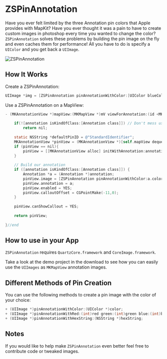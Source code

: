 ZSPinAnnotation
=============

Have you ever felt limited by the three Annotation pin colors that Apple provides with MapKit? Have you ever thought it was a pain to have to create custom images in photoshop every time you wanted to change the color?  `ZSPinAnnotation` solves these problems by building the pin image on the fly and even caches them for performance!  All you have to do is specify a `UIColor` and you get back a `UIImage`.

![ZSPinAnnotation](http://f.cl.ly/items/223W1a0d0s3m3S0h3K37/Screen%20Shot%202011-12-06%20at%203.59.23%20PM.png "ZSPinAnnotation")

How It Works
---

Create a ZSPinAnnotation:

```objective-c
UIImage *img = [ZSPinAnnotation pinAnnotationWithColor:[UIColor blueColor]];
```

Use a ZSPinAnnotation on a MapView:

```objective-c
- (MKAnnotationView *)mapView:(MKMapView *)mV viewForAnnotation:(id <MKAnnotation>)annotation {
	
	if(![annotation isKindOfClass:[Annotation class]]) // Don't mess user location
        return nil;
	
	static NSString *defaultPinID = @"StandardIdentifier";
	MKAnnotationView *pinView = (MKAnnotationView *)[self.mapView dequeueReusableAnnotationViewWithIdentifier:defaultPinID];
	if (pinView == nil){
		pinView = [[MKAnnotationView alloc] initWithAnnotation:annotation reuseIdentifier:defaultPinID];
	}
	
	// Build our annotation
	if ([annotation isKindOfClass:[Annotation class]]) {
		Annotation *a = (Annotation *)annotation;
		pinView.image = [ZSPinAnnotation pinAnnotationWithColor:a.color];// ZSPinAnnotation Being Used
		pinView.annotation = a;
		pinView.enabled = YES;
		pinView.calloutOffset = CGPointMake(-11,0);
	}
	
	pinView.canShowCallout = YES;
	
	return pinView;
	
}//end
```

How to use in your App
---
`ZSPinAnnotation` requires `QuartzCore.framework` and `CoreImage.framework`.

Take a look at the demo project in the download to see how you can easily use the `UIImages` as `MKMapView` annotation images.

Different Methods of Pin Creation
---
You can use the following methods to create a pin image with the color of your choice:

```objective-c
+ (UIImage *)pinAnnotationWithColor:(UIColor *)color;
+ (UIImage *)pinAnnotationWithRed:(int)red green:(int)green blue:(int)blue;
+ (UIImage *)pinAnnotationWithHexString:(NSString *)hexString;
```

Notes
---

If you would like to help make `ZSPinAnnotation` even better feel free to contribute code or tweaked images.